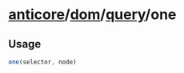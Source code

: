 # [anticore](../../../../../#reference)/[dom](../../#reference)/[query](../#reference)/<a name="reference">one</a>

## Usage

```js
one(selector, node)
```